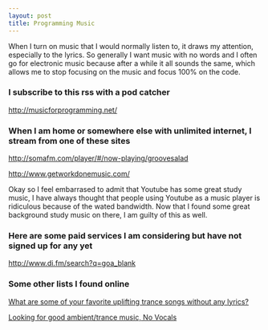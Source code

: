 ```yaml
---
layout: post
title: Programming Music
---
```


When I turn on music that I would normally listen to, it draws my attention, especially to the lyrics. So generally I want music with no words and I often go for electronic music because after a while it all sounds the same, which allows me to stop focusing on the music and focus 100% on the code.

### I subscribe to this rss with a pod catcher
<a href="http://musicforprogramming.net/" target="_blank">http://musicforprogramming.net/</a>

### When I am home or somewhere else with unlimited internet, I stream from one of these sites

<a href="http://somafm.com/player/#/now-playing/groovesalad" target="_blank">http://somafm.com/player/#/now-playing/groovesalad</a>

<a href="http://www.getworkdonemusic.com/" target="_blank">http://www.getworkdonemusic.com/</a>

Okay so I feel embarrased to admit that Youtube has some great study music, I have always thought that people using Youtube as a music player is ridiculous because of the wated bandwidth. Now that I found some great background study music on there, I am guilty of this as well.

### Here are some paid services I am considering but have not signed up for any yet

<a href="http://www.di.fm/search?q=goa" target="_blank">http://www.di.fm/search?q=goa_blank</a>

### Some other lists I found online
<a href="https://www.reddit.com/r/trance/comments/2s3hy0/what_are_some_of_your_favorite_uplifting_trance/" target="_blank">What are some of your favorite uplifting trance songs without any lyrics?</a>

<a href="http://www.escapistmagazine.com/forums/read/18.403016-Looking-for-good-ambient-trance-music-No-Vocals" target="_blank">Looking for good ambient/trance music, No Vocals</a>

